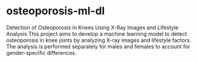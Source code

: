 # osteoporosis-ml-dl

Detection of Osteoporosis in Knees Using X-Ray Images and Lifestyle Analysis
This project aims to develop a machine learning model to detect osteoporosis in knee joints by analyzing X-ray images and lifestyle factors. The analysis is performed separately for males and females to account for gender-specific differences.


